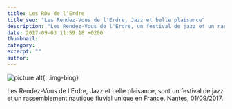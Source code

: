 ```yaml
---
title: Les RDV de l'Erdre
title_seo: "Les Rendez-Vous de l'Erdre, Jazz et belle plaisance"
description: "Les Rendez-Vous de l'Erdre, un festival de jazz et un rassemblement nautique"
date: 2017-09-03 11:59:18 +0200
thumbnail:
category:
excerpt: ""
author:
---
```

![picture alt](/images/blog/rdv-erdre_01.jpg "Les RDV de l'Erdre backstage"){: .img-blog}

Les Rendez-Vous de l'Erdre, Jazz et belle plaisance, sont un festival de jazz et un rassemblement nautique fluvial unique en France. Nantes, 01/09/2017.

